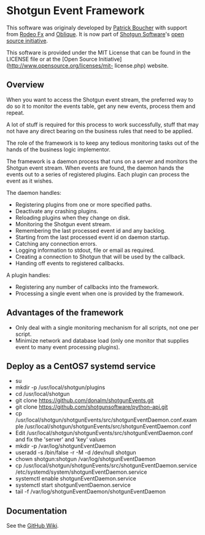 # Shotgun Event Framework

This software was originaly developed by [Patrick
Boucher](http://www.patrickboucher.com) with support from [Rodeo
Fx](http://rodeofx.com) and [Oblique](http://obliquefx.com). It is now part of
[Shotgun Software](http://www.shotgunsoftware.com)'s [open source
initiative](https://github.com/shotgunsoftware).

This software is provided under the MIT License that can be found in the LICENSE
file or at the [Open Source Initiative](http://www.opensource.org/licenses/mit-
license.php) website.


## Overview

When you want to access the Shotgun event stream, the preferred way to do so it
to monitor the events table, get any new events, process them and repeat.

A lot of stuff is required for this process to work successfully, stuff that may
not have any direct bearing on the business rules that need to be applied.

The role of the framework is to keep any tedious monitoring tasks out of the
hands of the business logic implementor.

The framework is a daemon process that runs on a server and monitors the Shotgun
event stream. When events are found, the daemon hands the events out to a series
of registered plugins. Each plugin can process the event as it wishes.

The daemon handles:

- Registering plugins from one or more specified paths.
- Deactivate any crashing plugins.
- Reloading plugins when they change on disk.
- Monitoring the Shotgun event stream.
- Remembering the last processed event id and any backlog.
- Starting from the last processed event id on daemon startup.
- Catching any connection errors.
- Logging information to stdout, file or email as required.
- Creating a connection to Shotgun that will be used by the callback.
- Handing off events to registered callbacks.

A plugin handles:

- Registering any number of callbacks into the framework.
- Processing a single event when one is provided by the framework.


## Advantages of the framework

- Only deal with a single monitoring mechanism for all scripts, not one per
  script.
- Minimize network and database load (only one monitor that supplies event to
  many event processing plugins).
  

## Deploy as a CentOS7 systemd service
- su
- mkdir -p /usr/local/shotgun/plugins
- cd /usr/local/shotgun
- git clone https://github.com/donalm/shotgunEvents.git
- git clone https://github.com/shotgunsoftware/python-api.git
- cp /usr/local/shotgun/shotgunEvents/src/shotgunEventDaemon.conf.example /usr/local/shotgun/shotgunEvents/src/shotgunEventDaemon.conf
- Edit /usr/local/shotgun/shotgunEvents/src/shotgunEventDaemon.conf and fix the 'server' and 'key' values
- mkdir -p /var/log/shotgunEventDaemon
- useradd -s /bin/false -r -M -d /dev/null shotgun
- chown shotgun:shotgun /var/log/shotgunEventDaemon
- cp /usr/local/shotgun/shotgunEvents/src/shotgunEventDaemon.service /etc/systemd/system/shotgunEventDaemon.service
- systemctl enable shotgunEventDaemon.service
- systemctl start shotgunEventDaemon.service
- tail -f /var/log/shotgunEventDaemon/shotgunEventDaemon


## Documentation

See the [GitHub Wiki](https://github.com/shotgunsoftware/shotgunEvents/wiki).
